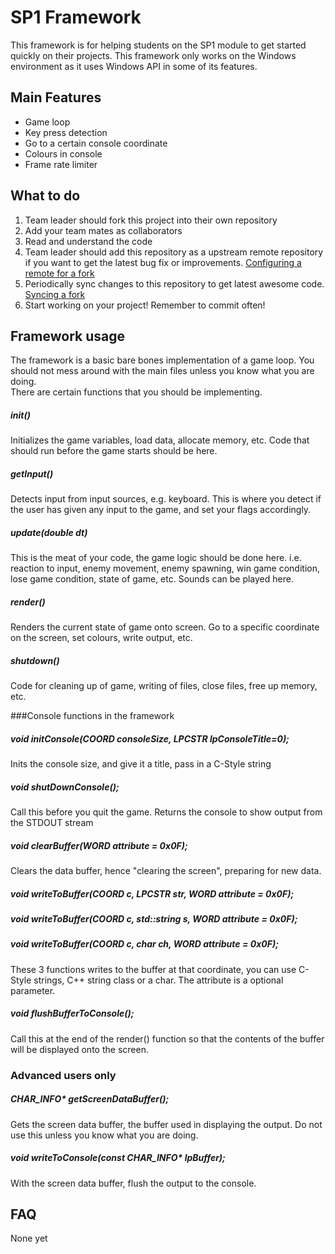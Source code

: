 SP1 Framework
============


This framework is for helping students on the SP1 module to get started quickly on their projects. This framework only works on the Windows environment as it uses Windows API in some of its features. 

Main Features
-------------

- Game loop  
- Key press detection  
- Go to a certain console coordinate  
- Colours in console  
- Frame rate limiter  

What to do
----------

1. Team leader should fork this project into their own repository
2. Add your team mates as collaborators
3. Read and understand the code
4. Team leader should add this repository as a upstream remote repository if you want to get the latest bug fix or improvements. [Configuring a remote for a fork](https://help.github.com/articles/configuring-a-remote-for-a-fork)
5. Periodically sync changes to this repository to get latest awesome code. [Syncing a fork](https://help.github.com/articles/syncing-a-fork)
6. Start working on your project! Remember to commit often!

Framework usage
---------------

The framework is a basic bare bones implementation of a game loop. You should not mess around with the main files unless you know what you are doing.  
There are certain functions that you should be implementing.
##### init()
Initializes the game variables, load data, allocate memory, etc. Code that should run before the game starts should be here.

##### getInput()
Detects input from input sources, e.g. keyboard. This is where you detect if the user has given any input to the game, and set your flags accordingly.

##### update(double dt)
This is the meat of your code, the game logic should be done here. i.e. reaction to input, enemy movement, enemy spawning, win game condition, lose game condition, state of game, etc.
Sounds can be played here.

##### render()
Renders the current state of game onto screen. Go to a specific coordinate on the screen, set colours, write output, etc.

##### shutdown()
Code for cleaning up of game, writing of files, close files, free up memory, etc.

###Console functions in the framework

##### void initConsole(COORD consoleSize, LPCSTR lpConsoleTitle=0);
Inits the console size, and give it a title, pass in a C-Style string

##### void shutDownConsole();
Call this before you quit the game. Returns the console to show output from the STDOUT stream  



##### void clearBuffer(WORD attribute = 0x0F);
Clears the data buffer, hence "clearing the screen", preparing for new data.

##### void writeToBuffer(COORD c, LPCSTR str, WORD attribute = 0x0F);
##### void writeToBuffer(COORD c, std::string s, WORD attribute = 0x0F);
##### void writeToBuffer(COORD c, char ch, WORD attribute = 0x0F);
These 3 functions writes to the buffer at that coordinate, you can use C-Style strings, C++ string class or a char. The attribute is a optional parameter.

##### void flushBufferToConsole();
Call this at the end of the render() function so that the contents of the buffer will be displayed onto the screen.

### Advanced users only

##### CHAR_INFO* getScreenDataBuffer();
Gets the screen data buffer, the buffer used in displaying the output. Do not use this unless you know what you are doing.  
##### void writeToConsole(const CHAR_INFO* lpBuffer);
With the screen data buffer, flush the output to the console.

FAQ
---

None yet
